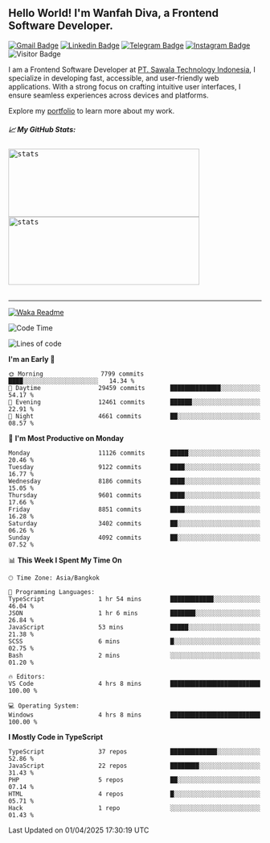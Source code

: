 ## Hello World! I'm Wanfah Diva, a Frontend Software Developer.

[![Gmail Badge](https://img.shields.io/badge/-Gmail-white?style=plastic&logo=Gmail&link=mailto:aditputrafirmansyah@gmail.com)](mailto:wanfahdivaa@gmail.com)
[![Linkedin Badge](https://img.shields.io/badge/-LinkedIn-blue?style=plastic&logo=Linkedin&link=https://www.linkedin.com/in/aditputrafirmansyah/)](https://www.linkedin.com/in/wanfahdiva/)
[![Telegram Badge](https://img.shields.io/badge/-Telegram-blue?style=plastic&logo=telegram&link=https://t.me/Adithya_13)](https://t.me/wanfahdiva)
[![Instagram Badge](https://img.shields.io/badge/-Instagram-white?style=plastic&logo=instagram&link=https://www.instagram.com/adithya_firmansyahputra/)](https://www.instagram.com/wnfhdva/)
![Visitor Badge](https://visitor-badge.laobi.icu/badge?page_id=wanfahdiva.wanfahdiva)

<p>
I am a Frontend Software Developer at <a href="https://sawala/tech" target="_blank">PT. Sawala Technology Indonesia</a>, I specialize in developing fast, accessible, and user-friendly web applications. With a strong focus on crafting intuitive user interfaces, I ensure seamless experiences across devices and platforms.

Explore my <a href="http://wanfahdiva-com.vercel.app/" target="_blank">portfolio</a> to learn more about my work.
</p>

<h5 align="left">
  
📈 **My GitHub Stats:**

</h5>

<div align="left">
<kbd>
  <img height="135em" width="380em" alt="stats" src="https://github-readme-stats-salesp07.vercel.app/api?username=wanfahdiva&count_private=true&show_icons=true&theme=react&rank_icon=github&border_radius=10&hide_title=true"></kbd>
</kbd>
<kbd>
    <img height="135em" width="380em" alt="stats" src="https://github-readme-activity-graph.vercel.app/graph?username=wanfahdiva&theme=react&hide_title=true"></kbd>
</div>

<br />

---

[![Waka Readme](https://github.com/wanfahdiva/wanfahdiva/actions/workflows/waka.yml/badge.svg)](https://github.com/wanfahdiva/wanfahdiva/actions/workflows/waka.yml)

<!--START_SECTION:waka-->
![Code Time](http://img.shields.io/badge/Code%20Time-1%2C869%20hrs%2041%20mins-blue)

![Lines of code](https://img.shields.io/badge/From%20Hello%20World%20I%27ve%20Written-23.4%20million%20lines%20of%20code-blue)

**I'm an Early 🐤** 

```text
🌞 Morning                7799 commits        ████░░░░░░░░░░░░░░░░░░░░░   14.34 % 
🌆 Daytime                29459 commits       ██████████████░░░░░░░░░░░   54.17 % 
🌃 Evening                12461 commits       ██████░░░░░░░░░░░░░░░░░░░   22.91 % 
🌙 Night                  4661 commits        ██░░░░░░░░░░░░░░░░░░░░░░░   08.57 % 
```
📅 **I'm Most Productive on Monday** 

```text
Monday                   11126 commits       █████░░░░░░░░░░░░░░░░░░░░   20.46 % 
Tuesday                  9122 commits        ████░░░░░░░░░░░░░░░░░░░░░   16.77 % 
Wednesday                8186 commits        ████░░░░░░░░░░░░░░░░░░░░░   15.05 % 
Thursday                 9601 commits        ████░░░░░░░░░░░░░░░░░░░░░   17.66 % 
Friday                   8851 commits        ████░░░░░░░░░░░░░░░░░░░░░   16.28 % 
Saturday                 3402 commits        ██░░░░░░░░░░░░░░░░░░░░░░░   06.26 % 
Sunday                   4092 commits        ██░░░░░░░░░░░░░░░░░░░░░░░   07.52 % 
```


📊 **This Week I Spent My Time On** 

```text
🕑︎ Time Zone: Asia/Bangkok

💬 Programming Languages: 
TypeScript               1 hr 54 mins        ████████████░░░░░░░░░░░░░   46.04 % 
JSON                     1 hr 6 mins         ███████░░░░░░░░░░░░░░░░░░   26.84 % 
JavaScript               53 mins             █████░░░░░░░░░░░░░░░░░░░░   21.38 % 
SCSS                     6 mins              █░░░░░░░░░░░░░░░░░░░░░░░░   02.75 % 
Bash                     2 mins              ░░░░░░░░░░░░░░░░░░░░░░░░░   01.20 % 

🔥 Editors: 
VS Code                  4 hrs 8 mins        █████████████████████████   100.00 % 

💻 Operating System: 
Windows                  4 hrs 8 mins        █████████████████████████   100.00 % 
```

**I Mostly Code in TypeScript** 

```text
TypeScript               37 repos            █████████████░░░░░░░░░░░░   52.86 % 
JavaScript               22 repos            ████████░░░░░░░░░░░░░░░░░   31.43 % 
PHP                      5 repos             ██░░░░░░░░░░░░░░░░░░░░░░░   07.14 % 
HTML                     4 repos             █░░░░░░░░░░░░░░░░░░░░░░░░   05.71 % 
Hack                     1 repo              ░░░░░░░░░░░░░░░░░░░░░░░░░   01.43 % 
```




 Last Updated on 01/04/2025 17:30:19 UTC
<!--END_SECTION:waka-->
